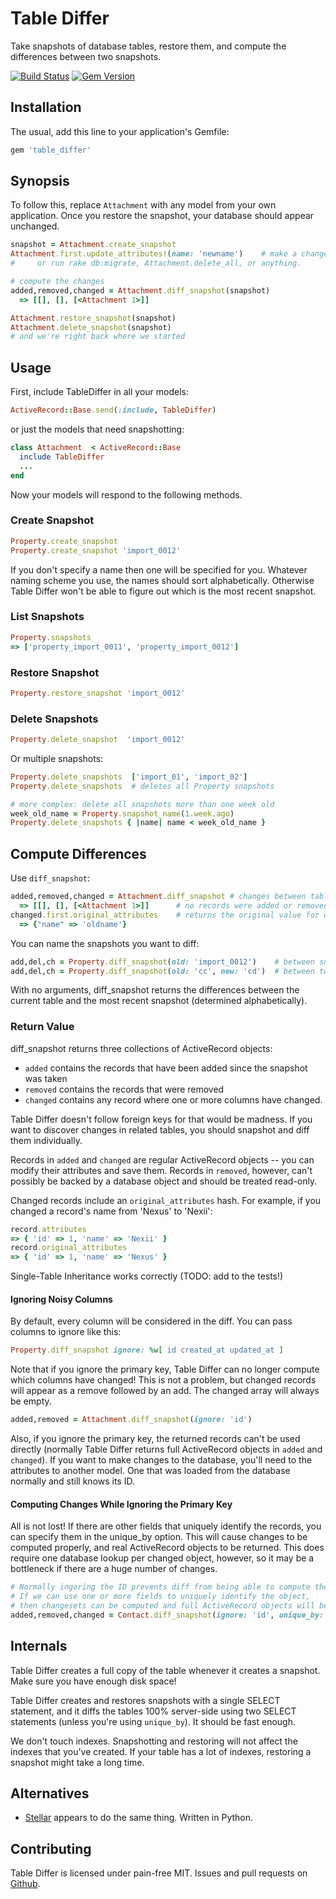 # Table Differ

Take snapshots of database tables, restore them, and compute the differences between two snapshots.

[![Build Status](https://api.travis-ci.org/bronson/table_differ.png?branch=master)](http://travis-ci.org/bronson/table_differ)
[![Gem Version](https://badge.fury.io/rb/table_differ.svg)](http://badge.fury.io/rb/table_differ)

## Installation

The usual, add this line to your application's Gemfile:

```ruby
gem 'table_differ'
```

## Synopsis

To follow this, replace `Attachment` with any model from your own application.
Once you restore the snapshot, your database should appear unchanged.

```ruby
snapshot = Attachment.create_snapshot
Attachment.first.update_attributes!(name: 'newname')    # make a change
#     or run rake db:migrate, Attachment.delete_all, or anything.

# compute the changes
added,removed,changed = Attachment.diff_snapshot(snapshot)
  => [[], [], [<Attachment 1>]]

Attachment.restore_snapshot(snapshot)
Attachment.delete_snapshot(snapshot)
# and we're right back where we started
```

## Usage

First, include TableDiffer in all your models:

```ruby
ActiveRecord::Base.send(:include, TableDiffer)
```

or just the models that need snapshotting:

```ruby
class Attachment  < ActiveRecord::Base
  include TableDiffer
  ...
end
```

Now your models will respond to the following methods.

### Create Snapshot

```ruby
Property.create_snapshot
Property.create_snapshot 'import_0012'
```

If you don't specify a name then one will be specified for you.
Whatever naming scheme you use, the names should sort alphabetically.
Otherwise Table Differ won't be able to figure out which is the most
recent snapshot.

### List Snapshots

```ruby
Property.snapshots
=> ['property_import_0011', 'property_import_0012']
```

### Restore Snapshot

```ruby
Property.restore_snapshot 'import_0012'
```

### Delete Snapshots

```ruby
Property.delete_snapshot  'import_0012'
```

Or multiple snapshots:

```ruby
Property.delete_snapshots  ['import_01', 'import_02']
Property.delete_snapshots  # deletes all Property snapshots

# more complex: delete all snapshots more than one week old
week_old_name = Property.snapshot_name(1.week.ago)
Property.delete_snapshots { |name| name < week_old_name }
```

## Compute Differences

Use `diff_snapshot`:

```ruby
added,removed,changed = Attachment.diff_snapshot # changes between table and latest snapshot
  => [[], [], [<Attachment 1>]]      # no records were added or removed, but one was changed
changed.first.original_attributes    # returns the original value for each changed field
  => {"name" => 'oldname'}
```

You can name the snapshots you want to diff:

```ruby
add,del,ch = Property.diff_snapshot(old: 'import_0012')    # between snapshot and table
add,del,ch = Property.diff_snapshot(old: 'cc', new: 'cd')  # between two snapshots
```

With no arguments, diff_snapshot returns the differences between the current table
and the most recent snapshot (determined alphabetically).

### Return Value

diff_snapshot returns three collections of ActiveRecord objects:

* `added` contains the records that have been added since the snapshot was taken
* `removed` contains the records that were removed
* `changed` contains any record where one or more columns have changed.

Table Differ doesn't follow foreign keys for that would be madness.  If you want to discover
changes in related tables, you should snapshot and diff them individually.

Records in `added` and `changed` are regular ActiveRecord objects -- you can modify
their attributes and save them.  Records in `removed`, however, can't possibly be
backed by a database object and should be treated read-only.

Changed records include an `original_attributes` hash.
For example, if you changed a record's name from 'Nexus' to 'Nexii':

```ruby
record.attributes
=> { 'id' => 1, 'name' => 'Nexii' }
record.original_attributes
=> { 'id' => 1, 'name' => 'Nexus' }
```

Single-Table Inheritance works correctly (TODO: add to the tests!)


#### Ignoring Noisy Columns

By default, every column will be considered in the diff.
You can pass columns to ignore like this:

```ruby
Property.diff_snapshot ignore: %w[ id created_at updated_at ]
```

Note that if you ignore the primary key, Table Differ can no longer compute which
columns have changed!  This is not a problem, but changed records will appear as a
remove followed by an add.  The changed array will always be empty.

```ruby
added,removed = Attachment.diff_snapshot(ignore: 'id')
```

Also, if you ignore the primary key, the returned records can't be used directly
(normally Table Differ returns full ActiveRecord objects in `added` and `changed`).
If you want to make changes to the database, you'll need to the attributes to another
model.  One that was loaded from the database normally and still knows its ID.

#### Computing Changes While Ignoring the Primary Key

All is not lost!  If there are other fields that uniquely identify the records,
you can specify them in the unique_by option.  This will cause changes to
be computed properly, and real ActiveRecord objects to be returned.
This does require one database lookup per changed object, however, so it
may be a bottleneck if there are a huge number of changes.

```ruby
# Normally ingoring the ID prevents diff from being able to compute the changed records.
# If we can use one or more fields to uniquely identify the object,
# then changesets can be computed and full ActiveRecord objects will be returned.
added,removed,changed = Contact.diff_snapshot(ignore: 'id', unique_by: [:property_id, :contact_id])
```

## Internals

Table Differ creates a full copy of the table whenever it creates a snapshot.
Make sure you have enough disk space!

Table Differ creates and restores snapshots with a single SELECT statement,
and it diffs the tables 100% server-side using two SELECT statements (unless
you're using `unique_by`).  It should be fast enough.

We don't touch indexes.  Snapshotting and restoring will not affect the indexes
that you've created. If your table has a lot of indexes, restoring a snapshot might
take a long time.


## Alternatives

* [Stellar](https://github.com/fastmonkeys/stellar) appears to do the same thing. Written in Python.


## Contributing

Table Differ is licensed under pain-free MIT.  Issues and pull requests on [Github](github.com/bronson/table_differ).
